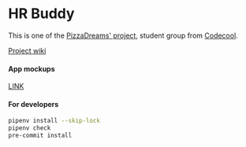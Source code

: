 # HR Buddy  
This is one of the [PizzaDreams' project](https://github.com/maciejjankowski/learn-to-code/wiki/Pet-projects), 
student group from [Codecool](https://codecool.com/en/).  
  
[Project wiki](https://github.com/maciejjankowski/learn-to-code/wiki/HR-buddy)

#### App mockups
[LINK](../develop/spec/mockups.md)  

#### For developers
```bash
pipenv install --skip-lock
pipenv check
pre-commit install
```
